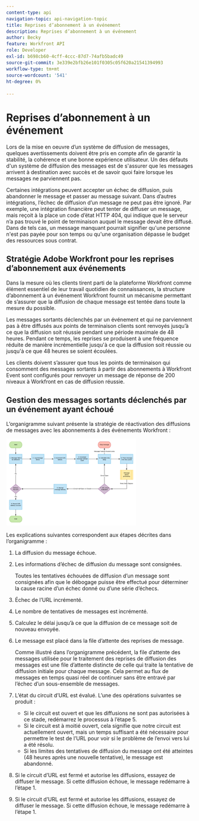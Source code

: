 ```yaml
---
content-type: api
navigation-topic: api-navigation-topic
title: Reprises d’abonnement à un événement
description: Reprises d’abonnement à un événement
author: Becky
feature: Workfront API
role: Developer
exl-id: b698cb60-4cff-4ccc-87d7-74afb5badc49
source-git-commit: 3e339e2bfb26e101f0305c05f620a21541394993
workflow-type: tm+mt
source-wordcount: '541'
ht-degree: 0%

---
```


# Reprises d’abonnement à un événement

Lors de la mise en oeuvre d’un système de diffusion de messages, quelques avertissements doivent être pris en compte afin de garantir la stabilité, la cohérence et une bonne expérience utilisateur. Un des défauts d&#39;un système de diffusion des messages est de s&#39;assurer que les messages arrivent à destination avec succès et de savoir quoi faire lorsque les messages ne parviennent pas.

Certaines intégrations peuvent accepter un échec de diffusion, puis abandonner le message et passer au message suivant.  Dans d’autres intégrations, l’échec de diffusion d’un message ne peut pas être ignoré. Par exemple, une intégration financière peut tenter de diffuser un message, mais reçoit à la place un code d’état HTTP 404, qui indique que le serveur n’a pas trouvé le point de terminaison auquel le message devait être diffusé. Dans de tels cas, un message manquant pourrait signifier qu&#39;une personne n&#39;est pas payée pour son temps ou qu&#39;une organisation dépasse le budget des ressources sous contrat.

## Stratégie Adobe Workfront pour les reprises d’abonnement aux événements

Dans la mesure où les clients tirent parti de la plateforme Workfront comme élément essentiel de leur travail quotidien de connaissances, la structure d’abonnement à un événement Workfront fournit un mécanisme permettant de s’assurer que la diffusion de chaque message est tentée dans toute la mesure du possible.

Les messages sortants déclenchés par un événement et qui ne parviennent pas à être diffusés aux points de terminaison clients sont renvoyés jusqu’à ce que la diffusion soit réussie pendant une période maximale de 48 heures. Pendant ce temps, les reprises se produisent à une fréquence réduite de manière incrémentielle jusqu&#39;à ce que la diffusion soit réussie ou jusqu&#39;à ce que 48 heures se soient écoulées.

Les clients doivent s’assurer que tous les points de terminaison qui consomment des messages sortants à partir des abonnements à Workfront Event sont configurés pour renvoyer un message de réponse de 200 niveaux à Workfront en cas de diffusion réussie.

## Gestion des messages sortants déclenchés par un événement ayant échoué

L’organigramme suivant présente la stratégie de réactivation des diffusions de messages avec les abonnements à des événements Workfront :

![](assets/event-subscription-circuit-breaker-retries-350x234.png)

Les explications suivantes correspondent aux étapes décrites dans l’organigramme :

1. La diffusion du message échoue.
1. Les informations d’échec de diffusion du message sont consignées.

   Toutes les tentatives échouées de diffusion d’un message sont consignées afin que le débogage puisse être effectué pour déterminer la cause racine d’un échec donné ou d’une série d’échecs.

1. Échec de l’URL incrémenté.
1. Le nombre de tentatives de messages est incrémenté.
1. Calculez le délai jusqu’à ce que la diffusion de ce message soit de nouveau envoyée.
1. Le message est placé dans la file d’attente des reprises de message.

   Comme illustré dans l’organigramme précédent, la file d’attente des messages utilisée pour le traitement des reprises de diffusion des messages est une file d’attente distincte de celle qui traite la tentative de diffusion initiale pour chaque message. Cela permet au flux de messages en temps quasi réel de continuer sans être entravé par l’échec d’un sous-ensemble de messages.

1. L’état du circuit d’URL est évalué. L’une des opérations suivantes se produit :

   * Si le circuit est ouvert et que les diffusions ne sont pas autorisées à ce stade, redémarrez le processus à l’étape 5.
   * Si le circuit est à moitié ouvert, cela signifie que notre circuit est actuellement ouvert, mais un temps suffisant a été nécessaire pour permettre le test de l’URL pour voir si le problème de l’envoi vers lui a été résolu.
   * Si les limites des tentatives de diffusion du message ont été atteintes (48 heures après une nouvelle tentative), le message est abandonné.

1. Si le circuit d’URL est fermé et autorise les diffusions, essayez de diffuser le message. Si cette diffusion échoue, le message redémarre à l’étape 1.

1. Si le circuit d’URL est fermé et autorise les diffusions, essayez de diffuser le message. Si cette diffusion échoue, le message redémarre à l’étape 1.

   <!--
   <li value="10" data-mc-conditions="QuicksilverOrClassic.Draft mode">Workfront disables Event Subscriptions when both of the following criteria are met:
   <ul>
   <!--
   <li data-mc-conditions="QuicksilverOrClassic.Draft mode">The Event Subscription has failed 1000 delivery attempts consecutively</li>
   <li data-mc-conditions="QuicksilverOrClassic.Draft mode">48 hours have passed since the last successful delivery</li>
   </ul></li>
   -->
